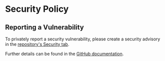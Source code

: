 # Security Policy

## Reporting a Vulnerability

To privately report a security vulnerability, please create a security advisory in the [repository's Security tab](https://github.com/martincostello/dotnet-macos-notarization-example/security/advisories).

Further details can be found in the [GitHub documentation](https://docs.github.com/code-security/security-advisories/guidance-on-reporting-and-writing/privately-reporting-a-security-vulnerability).
